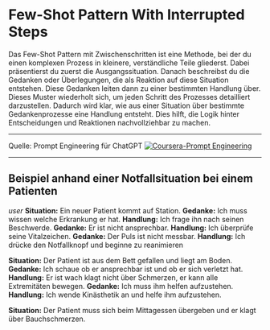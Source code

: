 # Few-Shot Pattern With Interrupted Steps

Das Few-Shot Pattern mit Zwischenschritten ist eine Methode, bei der du einen komplexen Prozess in kleinere, verständliche Teile gliederst. Dabei präsentierst du zuerst die Ausgangssituation. Danach beschreibst du die Gedanken oder Überlegungen, die als Reaktion auf diese Situation entstehen. Diese Gedanken leiten dann zu einer bestimmten Handlung über. Dieses Muster wiederholt sich, um jeden Schritt des Prozesses detailliert darzustellen. Dadurch wird klar, wie aus einer Situation über bestimmte Gedankenprozesse eine Handlung entsteht. Dies hilft, die Logik hinter Entscheidungen und Reaktionen nachvollziehbar zu machen.

---

Quelle: Prompt Engineering für ChatGPT [![Coursera-Prompt Engineering](https://img.shields.io/badge/Coursera-Prompt%20Engineering-0078D4)](https://www.coursera.org/learn/prompt-engineering/home/info)

---

## Beispiel anhand einer Notfallsituation bei einem Patienten

_user_
**Situation:** Ein neuer Patient kommt auf Station.
**Gedanke:** Ich muss wissen welche Erkrankung er hat.
**Handlung:** Ich frage ihn nach seinen Beschwerde.
**Gedanke:** Er ist nicht ansprechbar.
**Handlung:** Ich überprüfe seine Vitalzeichen.
**Gedanke:** Der Puls ist nicht messbar.
**Handlung:** Ich drücke den Notfallknopf und beginne zu reanimieren

**Situation:** Der Patient ist aus dem Bett gefallen und liegt am Boden.
**Gedanke:** Ich schaue ob er ansprechbar ist und ob er sich verletzt hat.
**Handlung:** Er ist wach klagt nicht über Schmerzen, er kann alle Extremitäten bewegen.
**Gedanke:** Ich muss ihm helfen aufzustehen.
**Handlung:** Ich wende Kinästhetik an und helfe ihm aufzustehen.

**Situation:** Der Patient muss sich beim Mittagessen übergeben und er klagt über Bauchschmerzen.
